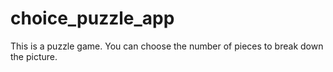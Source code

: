 # choice_puzzle_app
This is a puzzle game. You can choose the number of pieces to break down the picture.
